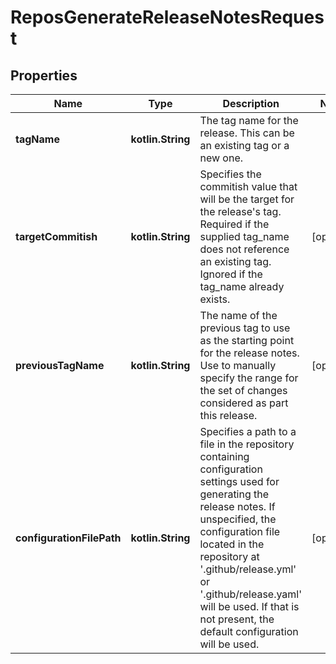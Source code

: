 
# ReposGenerateReleaseNotesRequest

## Properties
Name | Type | Description | Notes
------------ | ------------- | ------------- | -------------
**tagName** | **kotlin.String** | The tag name for the release. This can be an existing tag or a new one. | 
**targetCommitish** | **kotlin.String** | Specifies the commitish value that will be the target for the release&#39;s tag. Required if the supplied tag_name does not reference an existing tag. Ignored if the tag_name already exists. |  [optional]
**previousTagName** | **kotlin.String** | The name of the previous tag to use as the starting point for the release notes. Use to manually specify the range for the set of changes considered as part this release. |  [optional]
**configurationFilePath** | **kotlin.String** | Specifies a path to a file in the repository containing configuration settings used for generating the release notes. If unspecified, the configuration file located in the repository at &#39;.github/release.yml&#39; or &#39;.github/release.yaml&#39; will be used. If that is not present, the default configuration will be used. |  [optional]



